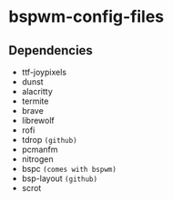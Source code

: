 # bspwm-config-files

## Dependencies
* ttf-joypixels
* dunst
* alacritty
* termite
* brave
* librewolf
* rofi
* tdrop `(github)`
* pcmanfm
* nitrogen
* bspc `(comes with bspwm)`
* bsp-layout `(github)`
* scrot
